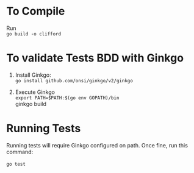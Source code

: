 <!-- This Source Code Form is subject to the terms of the Mozilla Public
   - License, v. 2.0. If a copy of the MPL was not distributed with this
   - file, You can obtain one at https://mozilla.org/MPL/2.0/. -->
# To Compile

Run<br />
`go build -o clifford`


# To validate Tests BDD with Ginkgo
1. Install Ginkgo:<br />
   `go install github.com/onsi/ginkgo/v2/ginkgo`

2. Execute Ginkgo<br />
   `export PATH=$PATH:$(go env GOPATH)/bin`<br />
   ginkgo build

# Running Tests
Running tests will require Ginkgo configured on path. Once fine, run this command:<br />
<br />
`go test`